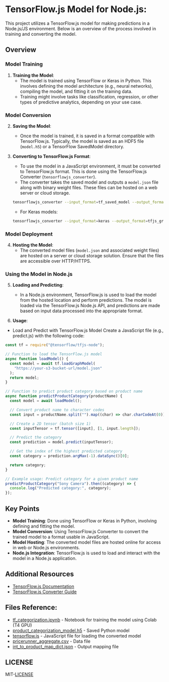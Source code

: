 # TensorFlow.js Model for Node.js:

This project utilizes a TensorFlow.js model for making predictions in a Node.js/JS environment. Below is an overview of the process involved in training and converting the model.

## Overview

### Model Training

1. **Training the Model**:
   - The model is trained using TensorFlow or Keras in Python. This involves defining the model architecture (e.g., neural networks), compiling the model, and fitting it on the training data.
   - Training might involve tasks like classification, regression, or other types of predictive analytics, depending on your use case.

### Model Conversion

2. **Saving the Model**:

   - Once the model is trained, it is saved in a format compatible with TensorFlow.js. Typically, the model is saved as an HDF5 file (`model.h5`) or a TensorFlow SavedModel directory.

3. **Converting to TensorFlow.js Format**:

   - To use the model in a JavaScript environment, it must be converted to TensorFlow.js format. This is done using the TensorFlow.js Converter (`tensorflowjs_converter`).
   - The converter takes the saved model and outputs a `model.json` file along with binary weight files. These files can be hosted on a web server or cloud storage.

   ```bash
   tensorflowjs_converter --input_format=tf_saved_model --output_format=tfjs_graph_model /path/to/saved_model /path/to/tfjs_model
   ```

   - For Keras models:

   ```bash
   tensorflowjs_converter --input_format=keras --output_format=tfjs_graph_model /path/to/model.h5 /path/to/tfjs_model
   ```

### Model Deployment

4. **Hosting the Model**:
   - The converted model files (`model.json` and associated weight files) are hosted on a server or cloud storage solution. Ensure that the files are accessible over HTTP/HTTPS.

### Using the Model in Node.js

5. **Loading and Predicting**:

   - In a Node.js environment, TensorFlow.js is used to load the model from the hosted location and perform predictions. The model is loaded via the TensorFlow.js Node.js API, and predictions are made based on input data processed into the appropriate format.

6. **Usage**:

- Load and Predict with TensorFlow.js Model
  Create a JavaScript file (e.g., predict.js) with the following code:

```js
const tf = require("@tensorflow/tfjs-node");

// Function to load the TensorFlow.js model
async function loadModel() {
  const model = await tf.loadGraphModel(
    "https://your-s3-bucket-url/model.json"
  );
  return model;
}

// Function to predict product category based on product name
async function predictProductCategory(productName) {
  const model = await loadModel();

  // Convert product name to character codes
  const input = productName.split("").map((char) => char.charCodeAt(0));

  // Create a 2D tensor (batch size 1)
  const inputTensor = tf.tensor([input], [1, input.length]);

  // Predict the category
  const prediction = model.predict(inputTensor);

  // Get the index of the highest predicted category
  const category = prediction.argMax(-1).dataSync()[0];

  return category;
}

// Example usage: Predict category for a given product name
predictProductCategory("Sony Camera").then((category) => {
  console.log("Predicted category:", category);
});
```

## Key Points

- **Model Training**: Done using TensorFlow or Keras in Python, involving defining and fitting the model.
- **Model Conversion**: Using TensorFlow.js Converter to convert the trained model to a format usable in JavaScript.
- **Model Hosting**: The converted model files are hosted online for access in web or Node.js environments.
- **Node.js Integration**: TensorFlow.js is used to load and interact with the model in a Node.js application.

## Additional Resources

- [TensorFlow.js Documentation](https://www.tensorflow.org/js)
- [TensorFlow.js Converter Guide](https://www.tensorflow.org/js/guide/conversion)

## Files Reference:

- [tf_categorization.ipynb](tf_categorization.ipynb) - Notebook for training the model using Colab (T4 GPU)
- [product_categorization_model.h5](product_categorization_model.h5) - Saved Python model
- [tensorflow.js](tensorflow.js) - JavaScript file for loading the converted model
- [pricerunner_aggregate.csv](pricerunner_aggregate.csv) - Data file
- [int_to_product_map_dict.json](int_to_product_map_dict.json) - Output mapping file

## LICENSE

MIT-[LICENSE](LICENSE)

